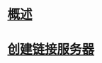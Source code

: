 # [概述](linked-servers-database-engine.md)  
# [创建链接服务器](create-linked-servers-sql-server-database-engine.md)  
